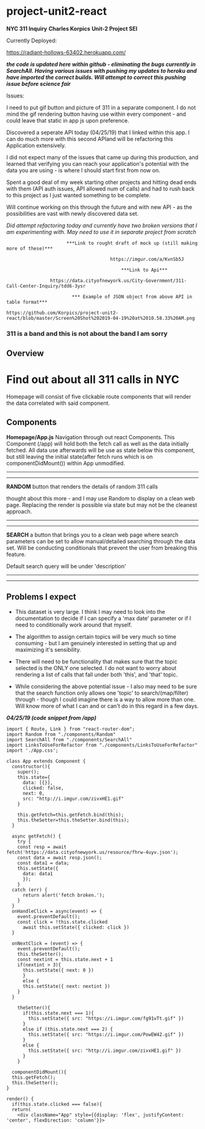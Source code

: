 # project-unit2-react

####

**NYC 311 Inquiry**
**Charles Korpics**
**Unit-2 Project SEI**



Currently Deployed:

https://radiant-hollows-63402.herokuapp.com/

***the code is updated here within github - eliminating the bugs currently in SearchAll. Having various issues with pushing my updates to heroku and have imported the correct builds. Will attempt to correct this pushing issue before science fair***

Issues:

I need to put gif button and picture of 311 in a separate component. I do not mind the gif rendering button having use within every component - and could leave that static in app js upon preference. 

Discovered a seperate API today (04/25/19) that I linked within this app. I can do much more with this second APIand will be refactoring this Application extensively.

I did not expect many of the issues that came up during this production, and learned that verifying you can reach your application's potential with the data you are using - is where I should start first from now on.

Spent a good deal of my week starting other projects and hitting dead ends with them (API auth issues, API allowed num of calls) and had to rush back to this project as I just wanted something to be complete. 

Will continue working on this through the future and with new API - as the possibilities are vast with newly discovered data set. 

*Did attempt refactoring today and currently have two broken versions that I am experimenting with. May need to use it in separate project from scratch*



                          ***Link to rought draft of mock up (still making more of these)***
                          
                                          https://imgur.com/a/KvnSb5J

                                              ***Link to Api***

                    https://data.cityofnewyork.us/City-Government/311-Call-Center-Inquiry/tdd6-3ysr
                                            
                            *** Example of JSON object from above API in table format***
                            
    https://github.com/Korpics/project-unit2-react/blob/master/Screen%20Shot%202019-04-19%20at%2010.58.33%20AM.png

<h3>311 is a band and this is not about the band I am sorry</h3>

#### <h2>Overview</h2>

<h1>Find out about all 311 calls in NYC</h1>
                            
                        
Homepage will consist of five clickable route components that will render the data correlated with said component.

<h2>Components</h2>

 **Homepage/App.js** Navigation through out react Components. This Component (/app) will hold both the fetch call as well as the data initially fetched. All data use afterwards will be use as state below this component, but still leaving the initial state(after fetch runs which is on componentDidMount()) within App unmodified. 
 ___
 
 ___
 **RANDOM** button that renders the details of random 311 calls  
 
thought about this more - and I may use Random to display on a clean web page. Replacing the render is possible via state but may not be the cleanest approach.
   
 ___
 ___
 **SEARCH** a button that brings you to a clean web page where search parameters can be set to allow manual/detailed searching through the data set. Will be conducting conditionals that prevent the user from breaking this feature. 

Default search query will be under 'description'
___
___


#### <h2> Problems I expect</h2> ####

- This dataset is very large. I think I may need to look into the documentation to decide if I can specify a 'max date' parameter or if I need to conditionally work around that myself. 

- The algorithm to assign certain topics will be very much so time consuming - but I am genuinely interested in setting that up and maximizing it's sensibility. 

- There will need to be functionality that makes sure that the topic selected is the ONLY one selected. I do not want to worry about rendering a list of calls that fall under both 'this', and 'that' topic. 

- While considering the above potential issue - I also may need to be sure that the search function only allows one 'topic' to search/(map/filter) through - though I could imagine there is a way to allow more than one. Will know more of what I can and or can't do in this regard in a few days. 

***04/25/19 (code snippet from /app)***
```import React, { Component } from 'react';
import { Route, Link } from "react-router-dom";
import Random from "./components/Random"
import SearchAll from "./components/SearchAll"
import LinksToUseForRefactor from "./components/LinksToUseForRefactor"
import './App.css';

class App extends Component {
  constructor(){
    super();
    this.state={
      data: [{}],
      clicked: false,
      next: 0,
      src: "http://i.imgur.com/zivxHE1.gif"
    }

    this.getFetch=this.getFetch.bind(this);
    this.theSetter=this.theSetter.bind(this);
  }

  async getFetch() {
    try {
    const resp = await fetch('https://data.cityofnewyork.us/resource/fhrw-4uyv.json');
    const data = await resp.json();
    const data1 = data;
    this.setState({
      data: data1
      });
    }
  catch (err) {
      return alert('fetch broken.');
    }  
  }
  onHandleClick = async(event) => {
    event.preventDefault();
    const click = !this.state.clicked
      await this.setState({ clicked: click })
  }

  onNextClick = (event) => {
    event.preventDefault();
    this.theSetter();
    const nextint = this.state.next + 1
    if(nextint > 3){
      this.setState({ next: 0 })
      } 
      else {
      this.setState({ next: nextint })
    }
  }

    theSetter(){
      if(this.state.next === 1){
        this.setState({ src: "https://i.imgur.com/fg91vTt.gif" })
      }
      else if (this.state.next === 2) {
        this.setState({ src: "https://i.imgur.com/PowEW42.gif" })
      }
      else {
        this.setState({ src: "http://i.imgur.com/zivxHE1.gif" })
      }
    }

  componentDidMount(){
  this.getFetch();
  this.theSetter();
}

render() {
  if(this.state.clicked === false){
  return(
    <div className="App" style={{display: 'flex', justifyContent: 'center', flexDirection: 'column'}}>








                            
